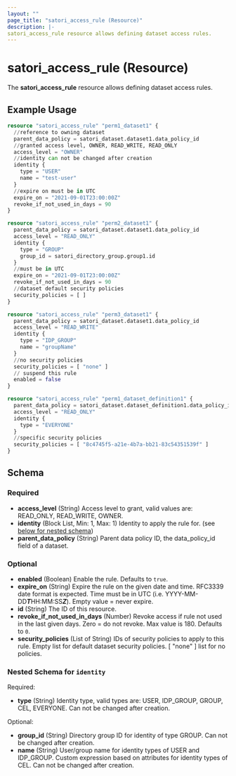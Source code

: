 ```yaml
---
layout: ""
page_title: "satori_access_rule (Resource)"
description: |-
satori_access_rule resource allows defining dataset access rules.
---
```


# satori_access_rule (Resource)

The **satori_access_rule** resource allows defining dataset access rules.

## Example Usage

```terraform
resource "satori_access_rule" "perm1_dataset1" {
  //reference to owning dataset
  parent_data_policy = satori_dataset.dataset1.data_policy_id
  //granted access level, OWNER, READ_WRITE, READ_ONLY
  access_level = "OWNER"
  //identity can not be changed after creation
  identity {
    type = "USER"
    name = "test-user"
  }
  //expire on must be in UTC
  expire_on = "2021-09-01T23:00:00Z"
  revoke_if_not_used_in_days = 90
}

resource "satori_access_rule" "perm2_dataset1" {
  parent_data_policy = satori_dataset.dataset1.data_policy_id
  access_level = "READ_ONLY"
  identity {
    type = "GROUP"
    group_id = satori_directory_group.group1.id
  }
  //must be in UTC
  expire_on = "2021-09-01T23:00:00Z"
  revoke_if_not_used_in_days = 90
  //dataset default security policies
  security_policies = [ ]
}

resource "satori_access_rule" "perm3_dataset1" {
  parent_data_policy = satori_dataset.dataset1.data_policy_id
  access_level = "READ_WRITE"
  identity {
    type = "IDP_GROUP"
    name = "groupName"
  }
  //no security policies
  security_policies = [ "none" ]
  // suspend this rule
  enabled = false
}

resource "satori_access_rule" "perm1_dataset_definition1" {
  parent_data_policy = satori_dataset.dataset_definition1.data_policy_id
  access_level = "READ_ONLY"
  identity {
    type = "EVERYONE"
  }
  //specific security policies
  security_policies = [ "8c4745f5-a21e-4b7a-bb21-83c54351539f" ]
}
```

<!-- schema generated by tfplugindocs -->
## Schema

### Required

- **access_level** (String) Access level to grant, valid values are: READ_ONLY, READ_WRITE, OWNER.
- **identity** (Block List, Min: 1, Max: 1) Identity to apply the rule for. (see [below for nested schema](#nestedblock--identity))
- **parent_data_policy** (String) Parent data policy ID, the data_policy_id field of a dataset.

### Optional

- **enabled** (Boolean) Enable the rule. Defaults to `true`.
- **expire_on** (String) Expire the rule on the given date and time. RFC3339 date format is expected. Time must be in UTC (i.e. YYYY-MM-DD***T***HH:MM:SS***Z***). Empty value = never expire.
- **id** (String) The ID of this resource.
- **revoke_if_not_used_in_days** (Number) Revoke access if rule not used in the last given days. Zero = do not revoke. Max value is 180. Defaults to `0`.
- **security_policies** (List of String) IDs of security policies to apply to this rule. Empty list for default dataset security policies. [ "none" ] list for no policies.

<a id="nestedblock--identity"></a>
### Nested Schema for `identity`

Required:

- **type** (String) Identity type, valid types are: USER, IDP_GROUP, GROUP, CEL, EVERYONE.
Can not be changed after creation.

Optional:

- **group_id** (String) Directory group ID for identity of type GROUP.
Can not be changed after creation.
- **name** (String) User/group name for identity types of USER and IDP_GROUP.
Custom expression based on attributes for identity types of CEL.
Can not be changed after creation.
